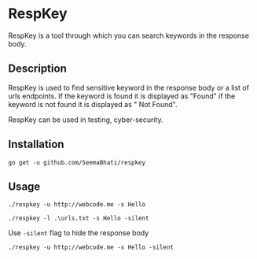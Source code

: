 # RespKey
RespKey is a tool through which you can search keywords in the response body.

## Description 

RespKey is used to find sensitive keyword in the response body or a list of urls endpoints. 
If the keyword is found it is displayed as "Found" if the keyword is not found it is displayed as " Not Found".

RespKey can be used in testing, cyber-security.

## Installation
```
go get -u github.com/SeemaBhati/respkey
```

## Usage
```
./respkey -u http://webcode.me -s Hello
```
```
./respkey -l .\urls.txt -s Hello -silent
```
Use ``` -silent ``` flag to hide the response body
```
./respkey -u http://webcode.me -s Hello -silent
```





